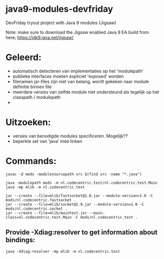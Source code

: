 # java9-modules-devfriday
DevFriday tryout project with Java 9 modules (Jigsaw)

Note: make sure to download the Jigsaw enabled Java 9 EA build from here;
https://jdk9.java.net/jigsaw/


# Geleerd:
- automatisch detecteren van implementaties op het 'modulepath'
- publieke interfaces moeten expliciet 'exposed' worden
- filenamen jar-files zijn niet van belang, wordt gekeken naar module definitie binnen file
- meerdere versies van zelfde module niet ondersteund als tegelijk op het classpath / modulepath
-


# Uitzoeken:
- versies van benodigde modules specificeren. Mogelijk??
- beperkte set van 'java' mee linken


# Commands:

    javac -d mods -modulesourcepath src $(find src -name "*.java")

    java -modulepath mods -m nl.codecentric.test/nl.codecentric.test.Main
    java -mp mlib -m nl.codecentric.test

    jar --create --file=mlib/fastsocket@1.0.jar --module-version=1.0 -C mods/nl.codecentric.fastsocket .
    jar --create --file=mlib/socket@1.0.jar --module-version=1.0 -C mods/nl.codecentric.socket .
    jar --create --file=mlib/maintest.jar --main-class=nl.codecentric.test.Main -C mods/nl.codecentric.test .


## Provide -Xdiag:resolver to get information about bindings:

    java -Xdiag:resolver -mp mlib -m nl.codecentric.test
